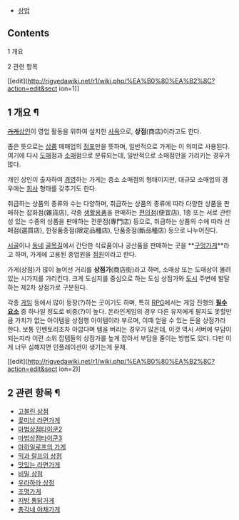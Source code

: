   * [상업](%EC%83%81%EC%97%85.md)  

## Contents

    

1 개요

2 관련 항목

[[edit](http://rigvedawiki.net/r1/wiki.php/%EA%B0%80%EA%B2%8C?action=edit&sect
ion=1)]

## 1 개요 ¶

<del>[가계](%EA%B0%80%EA%B3%84.md)</del>[상인](%EC%83%81%EC%9D%B8.md)이 영업
활동을 위하여 설치한 [사옥](%EC%82%AC%EC%98%A5.md)으로, **상점**(商店)이라고도 한다.

  

좁은 뜻으로는 [상품](%EC%83%81%ED%92%88.md) 매매업의 [점포](%EC%A0%90%ED%8F%AC.md)만을
뜻하며, 일반적으로 가게는 이 의미로 사용된다. 여기에 다시 [도매](%EB%8F%84%EB%A7%A4.md)점과
[소매](%EC%86%8C%EB%A7%A4.md)점으로 분류되는데, 일반적으로 소매점만을 가리키는 경우가 많다.

  

개인 상인이 출자하여 [경영](%EA%B2%BD%EC%98%81.md)하는 가게는 중소 소매점의 형태이지만, 대규모 소매업의 경우에는
[회사](%ED%9A%8C%EC%82%AC.md) 형태를 갖추기도 한다.

  

취급하는 상품의 종류와 수는 다양하며, 취급하는 상품의 종류에 따라 다양한 상품을 판매하는 잡화점(雜貨店), 각종
[생활용품](%EC%83%9D%ED%99%9C%EC%9A%A9%ED%92%88.md)을 판매하는
[편의점](%ED%8E%B8%EC%9D%98%EC%A0%90.md)(便宜店), 1종 또는 서로 관련성 있는 수종의 상품을 판매하는
전문점(專門店) 등으로, 취급하는 상품의 수에 따라 선매점(選買店), 한정품종점(限定品種店), 단품종점(斷品種店) 등으로 나누어진다.

  

[시골](%EC%8B%9C%EA%B3%A8.md)이나 [동네](%EB%8F%99%EB%84%A4.md)
[골목길](%EA%B3%A8%EB%AA%A9%EA%B8%B8.md)에서 간단한 식료품이나 공산품을 판매하는 곳을
**[구멍가게](%EA%B5%AC%EB%A9%8D%EA%B0%80%EA%B2%8C.md)**라고 하며, 가게에 고용된 종업원을
[점원](%EC%A0%90%EC%9B%90.md)이라고 한다.

  

가게(상점)가 많이 늘어선 거리를 **상점가**(商店街)라고 하며, 소매상 또는 도매상이 몰려 있는 시가지를 가리킨다. 크게 도심지를
중심으로 하는 도심 상점가와 [도시](%EB%8F%84%EC%8B%9C.md) 주변에 발달하는 제2차 상점가로 구분된다.

  

각종 [게임](%EA%B2%8C%EC%9E%84.md) 등에서 많이 등장(?)하는 곳이기도 하며, 특히
[RPG](RPG.md)에서는 게임 진행의
**[필수요소](%ED%95%84%EC%88%98%EC%9A%94%EC%86%8C.md)** 중 하나일 정도로 비중(?)이 높다.
온라인게임의 경우 다른 유저에게 팔지도 못할만큼 가치가 없는 아이템을 상점행 아이템이라 부르며, 이때 얻을 수 있는 돈을 상점가라 한다.
보통 인벤토리조차 아깝다며 템을 버리는 경우가 많은데, 이것 역시 서버에 부담이 되는지라 이런 소위 잡템들의 상점가를 높게 잡아서 부담을
줄이는 방법도 있다. 다만 이게 너무 심해지면 인플레이션이 생기는게 문제.

[[edit](http://rigvedawiki.net/r1/wiki.php/%EA%B0%80%EA%B2%8C?action=edit&sect
ion=2)]

## 2 관련 항목 ¶

  * [고블린 상점](%EA%B3%A0%EB%B8%94%EB%A6%B0%20%EC%83%81%EC%A0%90.md)
  * [꽃미남 라면가게](%EA%BD%83%EB%AF%B8%EB%82%A8%20%EB%9D%BC%EB%A9%B4%EA%B0%80%EA%B2%8C.md)
  * [마법상점타이쿤2](%EB%A7%88%EB%B2%95%EC%83%81%EC%A0%90%ED%83%80%EC%9D%B4%EC%BF%A42.md)
  * [마법상점타이쿤3](%EB%A7%88%EB%B2%95%EC%83%81%EC%A0%90%ED%83%80%EC%9D%B4%EC%BF%A43.md)
  * [마하일로프의 가게](%EB%A7%88%ED%95%98%EC%9D%BC%EB%A1%9C%ED%94%84%EC%9D%98%20%EA%B0%80%EA%B2%8C.md)
  * [믹과 랄프의 상점](%EB%AF%B9%EA%B3%BC%20%EB%9E%84%ED%94%84%EC%9D%98%20%EC%83%81%EC%A0%90.md)
  * [맛있는 라면가게](%EB%A7%9B%EC%9E%88%EB%8A%94%20%EB%9D%BC%EB%A9%B4%EA%B0%80%EA%B2%8C.md)
  * [비밀 상점](%EB%B9%84%EB%B0%80%20%EC%83%81%EC%A0%90.md)
  * [우라하라 상점](%EC%9A%B0%EB%9D%BC%ED%95%98%EB%9D%BC%20%EC%83%81%EC%A0%90.md)
  * [조명가게](%EC%A1%B0%EB%AA%85%EA%B0%80%EA%B2%8C.md)
  * [지방 통닭가게](%EC%A7%80%EB%B0%A9%20%ED%86%B5%EB%8B%AD%EA%B0%80%EA%B2%8C.md)
  * [총각네 야채가게](%EC%B4%9D%EA%B0%81%EB%84%A4%20%EC%95%BC%EC%B1%84%EA%B0%80%EA%B2%8C.md)

